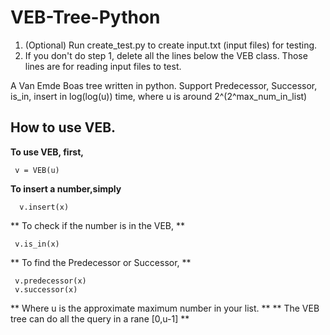 # VEB-Tree-Python

1) (Optional) Run create_test.py to create input.txt (input files) for testing.
2) If you don't do step 1, delete all the lines below the VEB class. Those lines are for reading input files to test.

A Van Emde Boas tree written in python.
Support Predecessor, Successor, is_in, insert in log(log(u)) time, where u is around 2^(2^max_num_in_list)

## How to use VEB.
**To use VEB, first,**
```
 v = VEB(u)
```
**To insert a number,simply**
```
  v.insert(x)
```

** To check if the number is in the VEB, **
```
 v.is_in(x)
```

** To find the Predecessor or Successor, **
```
 v.predecessor(x)
 v.successor(x)
```

** Where u is the approximate maximum number in your list. **
** The VEB tree can do all the query in a rane [0,u-1] **

